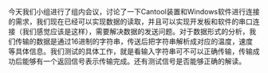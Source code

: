 今天我们小组进行了组内会议，讨论了一下Cantool装置和Windows软件进行连接的需求，我们现在已经可以实现数据的读取，并且可以实现开发板和软件的串口连接（我们感觉应该是这样），需要解决数据的发送问题。对于数据形式的分析，我们传输的数据是通过16进制的字符串，传送后把字符串解析成对应的温度，速度等具体信息。我们测试的具体工作，就是看输入字符串可不可以正确传输，传输成功后能够有一个返回信号表示传输完成。还有测试信号是否能够正确的解读。
